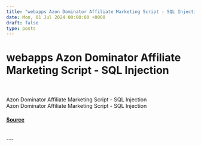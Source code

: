 ```yaml
---
title: "webapps Azon Dominator Affiliate Marketing Script - SQL Injection"
date: Mon, 01 Jul 2024 00:00:00 +0000
draft: false
type: posts
---
```

# webapps Azon Dominator Affiliate Marketing Script - SQL Injection

<br/>

<br/>
Azon Dominator Affiliate Marketing Script - SQL Injection
<br/>
Azon Dominator Affiliate Marketing Script - SQL Injection

#### [Source](https://www.exploit-db.com/exploits/52059)

<br/>
---
